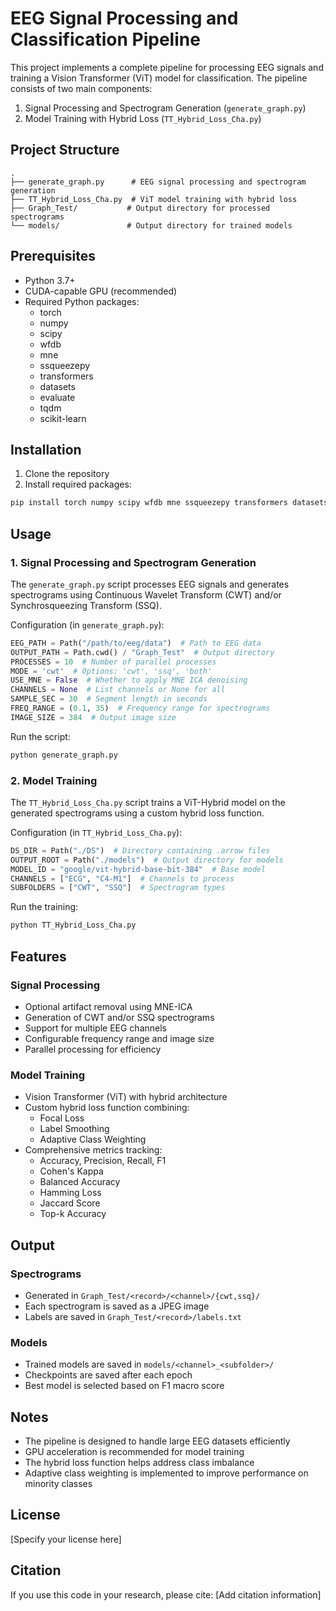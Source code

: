 # EEG Signal Processing and Classification Pipeline

This project implements a complete pipeline for processing EEG signals and training a Vision Transformer (ViT) model for classification. The pipeline consists of two main components:

1. Signal Processing and Spectrogram Generation (`generate_graph.py`)
2. Model Training with Hybrid Loss (`TT_Hybrid_Loss_Cha.py`)

## Project Structure

```
.
├── generate_graph.py      # EEG signal processing and spectrogram generation
├── TT_Hybrid_Loss_Cha.py  # ViT model training with hybrid loss
├── Graph_Test/           # Output directory for processed spectrograms
└── models/               # Output directory for trained models
```

## Prerequisites

- Python 3.7+
- CUDA-capable GPU (recommended)
- Required Python packages:
  - torch
  - numpy
  - scipy
  - wfdb
  - mne
  - ssqueezepy
  - transformers
  - datasets
  - evaluate
  - tqdm
  - scikit-learn

## Installation

1. Clone the repository
2. Install required packages:
```bash
pip install torch numpy scipy wfdb mne ssqueezepy transformers datasets evaluate tqdm scikit-learn
```

## Usage

### 1. Signal Processing and Spectrogram Generation

The `generate_graph.py` script processes EEG signals and generates spectrograms using Continuous Wavelet Transform (CWT) and/or Synchrosqueezing Transform (SSQ).

Configuration (in `generate_graph.py`):
```python
EEG_PATH = Path("/path/to/eeg/data")  # Path to EEG data
OUTPUT_PATH = Path.cwd() / "Graph_Test"  # Output directory
PROCESSES = 10  # Number of parallel processes
MODE = 'cwt'  # Options: 'cwt', 'ssq', 'both'
USE_MNE = False  # Whether to apply MNE ICA denoising
CHANNELS = None  # List channels or None for all
SAMPLE_SEC = 30  # Segment length in seconds
FREQ_RANGE = (0.1, 35)  # Frequency range for spectrograms
IMAGE_SIZE = 384  # Output image size
```

Run the script:
```bash
python generate_graph.py
```

### 2. Model Training

The `TT_Hybrid_Loss_Cha.py` script trains a ViT-Hybrid model on the generated spectrograms using a custom hybrid loss function.

Configuration (in `TT_Hybrid_Loss_Cha.py`):
```python
DS_DIR = Path("./DS")  # Directory containing .arrow files
OUTPUT_ROOT = Path("./models")  # Output directory for models
MODEL_ID = "google/vit-hybrid-base-bit-384"  # Base model
CHANNELS = ["ECG", "C4-M1"]  # Channels to process
SUBFOLDERS = ["CWT", "SSQ"]  # Spectrogram types
```

Run the training:
```bash
python TT_Hybrid_Loss_Cha.py
```

## Features

### Signal Processing
- Optional artifact removal using MNE-ICA
- Generation of CWT and/or SSQ spectrograms
- Support for multiple EEG channels
- Configurable frequency range and image size
- Parallel processing for efficiency

### Model Training
- Vision Transformer (ViT) with hybrid architecture
- Custom hybrid loss function combining:
  - Focal Loss
  - Label Smoothing
  - Adaptive Class Weighting
- Comprehensive metrics tracking:
  - Accuracy, Precision, Recall, F1
  - Cohen's Kappa
  - Balanced Accuracy
  - Hamming Loss
  - Jaccard Score
  - Top-k Accuracy

## Output

### Spectrograms
- Generated in `Graph_Test/<record>/<channel>/{cwt,ssq}/`
- Each spectrogram is saved as a JPEG image
- Labels are saved in `Graph_Test/<record>/labels.txt`

### Models
- Trained models are saved in `models/<channel>_<subfolder>/`
- Checkpoints are saved after each epoch
- Best model is selected based on F1 macro score

## Notes

- The pipeline is designed to handle large EEG datasets efficiently
- GPU acceleration is recommended for model training
- The hybrid loss function helps address class imbalance
- Adaptive class weighting is implemented to improve performance on minority classes

## License

[Specify your license here]

## Citation

If you use this code in your research, please cite:
[Add citation information] 
